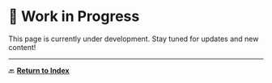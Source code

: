 # 🚧 **Work in Progress**

This page is currently under development. Stay tuned for updates and new content!  

---

🔙 **[Return to Index](index.md)**  

